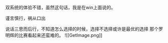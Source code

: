 双系统的体验不错，虽然这句话，我是在win上面说的。 

谨言慎行，祸从口出 

说话三思而后行，不知道怎么选择的时候，选择不选择或许是最优的选择
那个罗明辉的比赛看起来还蛮难的。
![[GetImage.png]]